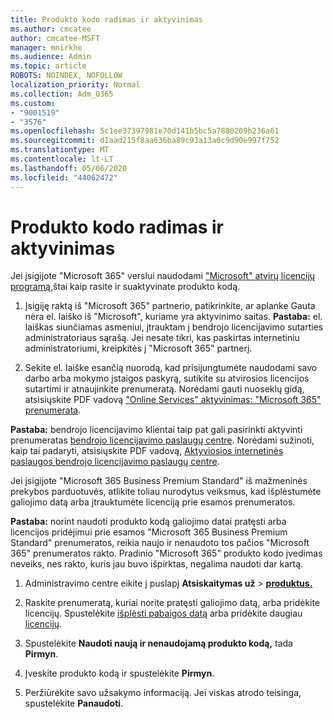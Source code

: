 ```yaml
---
title: Produkto kodo radimas ir aktyvinimas
ms.author: cmcatee
author: cmcatee-MSFT
manager: mnirkhe
ms.audience: Admin
ms.topic: article
ROBOTS: NOINDEX, NOFOLLOW
localization_priority: Normal
ms.collection: Adm_O365
ms.custom:
- "9001519"
- "3576"
ms.openlocfilehash: 5c1ee37397981e70d141b5bc5a7880209b236a61
ms.sourcegitcommit: d1aad215f8aa636ba89c93a13a0c9d90e997f752
ms.translationtype: MT
ms.contentlocale: lt-LT
ms.lasthandoff: 05/06/2020
ms.locfileid: "44062472"
---
```

# <a name="find-and-activate-my-product-key"></a>Produkto kodo radimas ir aktyvinimas

Jei įsigijote "Microsoft 365" verslui naudodami ["Microsoft" atvirų licencijų programą,](https://go.microsoft.com/fwlink/p/?LinkID=613298)štai kaip rasite ir suaktyvinate produkto kodą.

1. Įsigiję raktą iš "Microsoft 365" partnerio, patikrinkite, ar aplanke Gauta nėra el. laiško iš "Microsoft", kuriame yra aktyvinimo saitas.  **Pastaba:** el. laiškas siunčiamas asmeniui, įtrauktam į bendrojo licencijavimo sutarties administratoriaus sąrašą.  Jei nesate tikri, kas paskirtas internetiniu administratoriumi, kreipkitės į "Microsoft 365" partnerį.

2. Sekite el. laiške esančią nuorodą, kad prisijungtumėte naudodami savo darbo arba mokymo įstaigos paskyrą, sutikite su atvirosios licencijos sutartimi ir atnaujinkite prenumeratą.  Norėdami gauti nuoseklų gidą, atsisiųskite PDF vadovą ["Online Services" aktyvinimas: "Microsoft 365" prenumerata](https://go.microsoft.com/fwlink/p/?LinkId=618100). 

**Pastaba:** bendrojo licencijavimo klientai taip pat gali pasirinkti aktyvinti prenumeratas [bendrojo licencijavimo paslaugų centre](https://go.microsoft.com/fwlink/p/?LinkID=282016).  Norėdami sužinoti, kaip tai padaryti, atsisiųskite PDF vadovą, [Aktyviosios internetinės paslaugos bendrojo licencijavimo paslaugų centre](https://go.microsoft.com/fwlink/p/?LinkId=618096).

Jei įsigijote "Microsoft 365 Business Premium Standard" iš mažmeninės prekybos parduotuvės, atlikite toliau nurodytus veiksmus, kad išplėstumėte galiojimo datą arba įtrauktumėte licenciją prie esamos prenumeratos.

**Pastaba:** norint naudoti produkto kodą galiojimo datai pratęsti arba licencijos pridėjimui prie esamos "Microsoft 365 Business Premium Standard" prenumeratos, reikia naujo ir nenaudoto tos pačios "Microsoft 365" prenumeratos rakto.  Pradinio "Microsoft 365" produkto kodo įvedimas neveiks, nes rakto, kuris jau buvo išpirktas, negalima naudoti dar kartą.

1. Administravimo centre eikite į puslapį **Atsiskaitymas už** > **[produktus.](https://go.microsoft.com/fwlink/p/?linkid=842054)**

2. Raskite prenumeratą, kuriai norite pratęsti galiojimo datą, arba pridėkite licencijų.  Spustelėkite [išplėsti pabaigos datą](https://go.microsoft.com/fwlink/p/?linkid=842054) arba pridėkite daugiau [licencijų](https://go.microsoft.com/fwlink/p/?linkid=842054).

3. Spustelėkite **Naudoti naują ir nenaudojamą produkto kodą,** tada **Pirmyn**.

4. Įveskite produkto kodą ir spustelėkite **Pirmyn**.

5. Peržiūrėkite savo užsakymo informaciją.  Jei viskas atrodo teisinga, spustelėkite **Panaudoti**.
